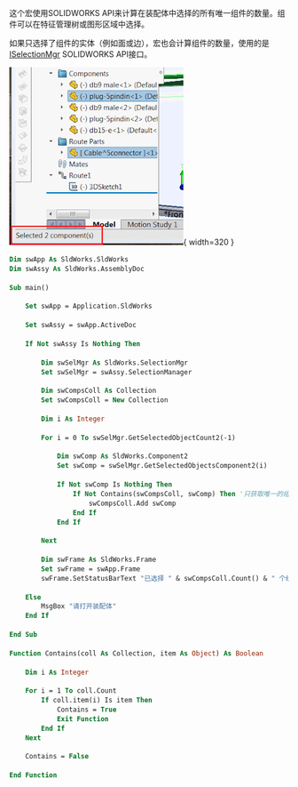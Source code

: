 这个宏使用SOLIDWORKS API来计算在装配体中选择的所有唯一组件的数量。组件可以在特征管理树或图形区域中选择。

如果只选择了组件的实体（例如面或边），宏也会计算组件的数量，使用的是[ISelectionMgr](https://help.solidworks.com/2018/english/api/sldworksapi/SolidWorks.Interop.sldworks~SolidWorks.Interop.sldworks.ISelectionMgr.html) SOLIDWORKS API接口。

![在状态栏中显示所选组件的数量](status-bar-selected-comps.png){ width=320 }

~~~ vb
Dim swApp As SldWorks.SldWorks
Dim swAssy As SldWorks.AssemblyDoc

Sub main()

    Set swApp = Application.SldWorks
    
    Set swAssy = swApp.ActiveDoc
    
    If Not swAssy Is Nothing Then
            
        Dim swSelMgr As SldWorks.SelectionMgr
        Set swSelMgr = swAssy.SelectionManager
        
        Dim swCompsColl As Collection
        Set swCompsColl = New Collection
        
        Dim i As Integer
        
        For i = 0 To swSelMgr.GetSelectedObjectCount2(-1)
            
            Dim swComp As SldWorks.Component2
            Set swComp = swSelMgr.GetSelectedObjectsComponent2(i)
            
            If Not swComp Is Nothing Then
                If Not Contains(swCompsColl, swComp) Then '只获取唯一的组件
                    swCompsColl.Add swComp
                End If
            End If
            
        Next
        
        Dim swFrame As SldWorks.Frame
        Set swFrame = swApp.Frame
        swFrame.SetStatusBarText "已选择 " & swCompsColl.Count() & " 个组件"
    
    Else
        MsgBox "请打开装配体"
    End If
    
End Sub

Function Contains(coll As Collection, item As Object) As Boolean
    
    Dim i As Integer
    
    For i = 1 To coll.Count
        If coll.item(i) Is item Then
            Contains = True
            Exit Function
        End If
    Next
    
    Contains = False
    
End Function

~~~